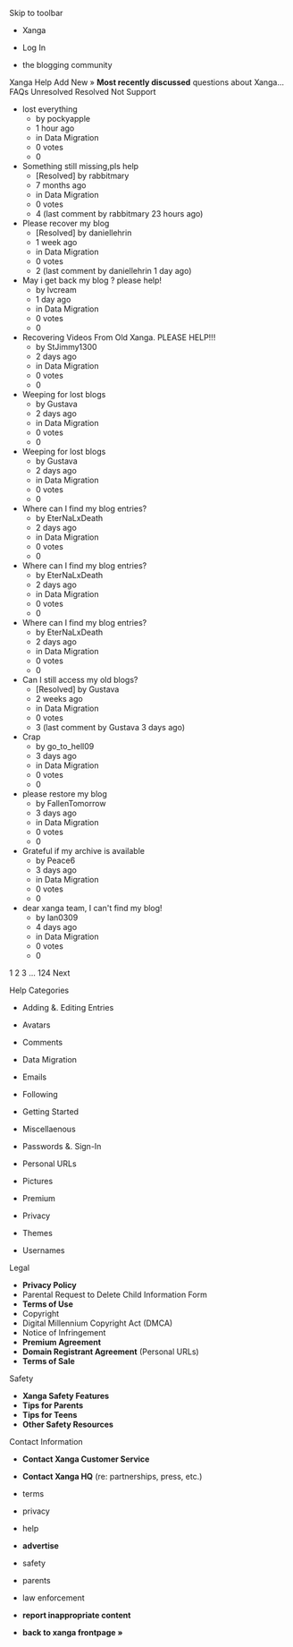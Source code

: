 Skip to toolbar

*   Xanga

*   Log In

*   the blogging community

Xanga Help Add New » **Most recently discussed** questions about Xanga… FAQs Unresolved Resolved Not Support

*   lost everything
    *   by pockyapple
    *   1 hour ago
    *   in Data Migration
    *   0 votes
    *   0
*   Something still missing,pls help
    *   \[Resolved\] by rabbitmary
    *   7 months ago
    *   in Data Migration
    *   0 votes
    *   4 (last comment by rabbitmary 23 hours ago)
*   Please recover my blog
    *   \[Resolved\] by daniellehrin
    *   1 week ago
    *   in Data Migration
    *   0 votes
    *   2 (last comment by daniellehrin 1 day ago)
*   May i get back my blog ? please help!
    *   by lvcream
    *   1 day ago
    *   in Data Migration
    *   0 votes
    *   0
*   Recovering Videos From Old Xanga. PLEASE HELP!!!
    *   by StJimmy1300
    *   2 days ago
    *   in Data Migration
    *   0 votes
    *   0
*   Weeping for lost blogs
    *   by Gustava
    *   2 days ago
    *   in Data Migration
    *   0 votes
    *   0
*   Weeping for lost blogs
    *   by Gustava
    *   2 days ago
    *   in Data Migration
    *   0 votes
    *   0
*   Where can I find my blog entries?
    *   by EterNaLxDeath
    *   2 days ago
    *   in Data Migration
    *   0 votes
    *   0
*   Where can I find my blog entries?
    *   by EterNaLxDeath
    *   2 days ago
    *   in Data Migration
    *   0 votes
    *   0
*   Where can I find my blog entries?
    *   by EterNaLxDeath
    *   2 days ago
    *   in Data Migration
    *   0 votes
    *   0
*   Can I still access my old blogs?
    *   \[Resolved\] by Gustava
    *   2 weeks ago
    *   in Data Migration
    *   0 votes
    *   3 (last comment by Gustava 3 days ago)
*   Crap
    *   by go\_to\_hell09
    *   3 days ago
    *   in Data Migration
    *   0 votes
    *   0
*   please restore my blog
    *   by FallenTomorrow
    *   3 days ago
    *   in Data Migration
    *   0 votes
    *   0
*   Grateful if my archive is available
    *   by Peace6
    *   3 days ago
    *   in Data Migration
    *   0 votes
    *   0
*   dear xanga team, I can't find my blog!
    *   by Ian0309
    *   4 days ago
    *   in Data Migration
    *   0 votes
    *   0

1 2 3 ... 124 Next

Help Categories

*   Adding &. Editing Entries
*   Avatars
*   Comments
*   Data Migration
*   Emails
*   Following
*   Getting Started
*   Miscellaenous

*   Passwords &. Sign-In
*   Personal URLs
*   Pictures
*   Premium
*   Privacy
*   Themes
*   Usernames

Legal

*   **Privacy Policy**
*   Parental Request to Delete Child Information Form
*   **Terms of Use**
*   Copyright
*   Digital Millennium Copyright Act (DMCA)
*   Notice of Infringement
*   **Premium Agreement**
*   **Domain Registrant Agreement** (Personal URLs)
*   **Terms of Sale**

Safety

*   **Xanga Safety Features**
*   **Tips for Parents**
*   **Tips for Teens**
*   **Other Safety Resources**

Contact Information

*   **Contact Xanga Customer Service**
*   **Contact Xanga HQ** (re: partnerships, press, etc.)

*   terms
*   privacy
*   help
*   **advertise**

*   safety
*   parents
*   law enforcement
*   **report inappropriate content**

*   **back to xanga frontpage »**
